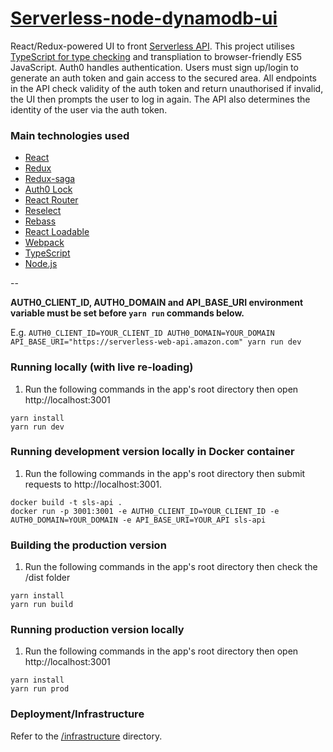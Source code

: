 # [Serverless-node-dynamodb-ui](https://serverless-api.603.nz)

React/Redux-powered UI to front [Serverless API](https://github.com/jch254/serverless-node-dynamodb-api). This project utilises [TypeScript for type checking](https://www.youtube.com/watch?v=V1po0BT7kac) and transpliation to browser-friendly ES5 JavaScript. Auth0 handles authentication. Users must sign up/login to generate an auth token and gain access to the secured area. All endpoints in the API check validity of the auth token and return unauthorised if invalid, the UI then prompts the user to log in again. The API also determines the identity of the user via the auth token.

### Main technologies used

* [React](https://facebook.github.io/react/)
* [Redux](https://github.com/reactjs/redux/)
* [Redux-saga](https://github.com/yelouafi/redux-saga/)
* [Auth0 Lock](https://github.com/auth0/lock)
* [React Router](https://github.com/ReactTraining/react-router)
* [Reselect](https://github.com/jxnblk/rebass)
* [Rebass](https://github.com/jxnblk/rebass)
* [React Loadable](https://github.com/thejameskyle/react-loadable)
* [Webpack](https://github.com/webpack/webpack)
* [TypeScript](https://github.com/Microsoft/TypeScript)
* [Node.js](https://github.com/nodejs/node)

--

**AUTH0_CLIENT_ID, AUTH0_DOMAIN and API_BASE_URI environment variable must be set before `yarn run` commands below.**

E.g. `AUTH0_CLIENT_ID=YOUR_CLIENT_ID AUTH0_DOMAIN=YOUR_DOMAIN API_BASE_URI="https://serverless-web-api.amazon.com" yarn run dev`

### Running locally (with live re-loading)

1. Run the following commands in the app's root directory then open http://localhost:3001

```
yarn install
yarn run dev
```

### Running development version locally in Docker container
1. Run the following commands in the app's root directory then submit requests to http://localhost:3001.

```
docker build -t sls-api .
docker run -p 3001:3001 -e AUTH0_CLIENT_ID=YOUR_CLIENT_ID -e AUTH0_DOMAIN=YOUR_DOMAIN -e API_BASE_URI=YOUR_API sls-api
```

### Building the production version
1. Run the following commands in the app's root directory then check the /dist folder

```
yarn install
yarn run build
```

### Running production version locally

1. Run the following commands in the app's root directory then open http://localhost:3001

```
yarn install
yarn run prod
```

### Deployment/Infrastructure

Refer to the [/infrastructure](./infrastructure) directory.
